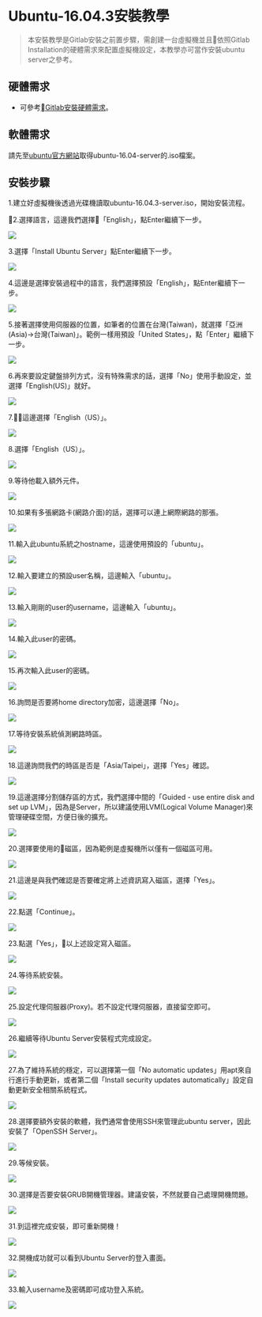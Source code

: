 # Ubuntu-16.04.3安裝教學

> 本安裝教學是Gitlab安裝之前置步驟，需創建一台虛擬機並且依照Gitlab Installation的硬體需求來配置虛擬機設定，本教學亦可當作安裝ubuntu server之參考。

## 硬體需求
* 可參考[Gitlab安裝硬體需求](https://docs.gitlab.com/ce/install/requirements.html#hardware-requirements)。

## 軟體需求
請先至[ubuntu官方網站](https://www.ubuntu-tw.org/modules/tinyd0/)取得ubuntu-16.04-server的.iso檔案。

## 安裝步驟

1.建立好虛擬機後透過光碟機讀取ubuntu-16.04.3-server.iso，開始安裝流程。

2.選擇語言，這邊我們選擇「English」，點Enter繼續下一步。

![](/assets/ubuntu-installation_1.png)

3.選擇「Install Ubuntu Server」點Enter繼續下一步。

![](/assets/ubuntu-installation_2.png)

4.這邊是選擇安裝過程中的語言，我們選擇預設「English」，點Enter繼續下一步。

![](/assets/ubuntu-installation_3.png)

5.接著選擇使用伺服器的位置，如筆者的位置在台灣(Taiwan)，就選擇「亞洲(Asia)->台灣(Taiwan)」。範例一樣用預設「United States」，點「Enter」繼續下一步。

![](/assets/ubuntu-installation_4.png)

6.再來要設定鍵盤排列方式，沒有特殊需求的話，選擇「No」使用手動設定，並選擇「English(US)」就好。

![](/assets/ubuntu-installation_5.png)

7.這邊選擇「English（US）」。

![](/assets/ubuntu-installation_6.png)

8.選擇「English（US）」。

![](/assets/ubuntu-installation_7.png)

9.等待他載入額外元件。

![](/assets/ubuntu-installation_8.png)

10.如果有多張網路卡(網路介面)的話，選擇可以連上網際網路的那張。

![](/assets/ubuntu-installation_32.png)

11.輸入此ubuntu系統之hostname，這邊使用預設的「ubuntu」。

![](/assets/ubuntu-installation_9.png)

12.輸入要建立的預設user名稱，這邊輸入「ubuntu」。

![](/assets/ubuntu-installation_10.png)

13.輸入剛剛的user的username，這邊輸入「ubuntu」。

![](/assets/ubuntu-installation_11.png)

14.輸入此user的密碼。

![](/assets/ubuntu-installation_12.png)

15.再次輸入此user的密碼。

![](/assets/ubuntu-installation_13.png)

16.詢問是否要將home directory加密，這邊選擇「No」。

![](/assets/ubuntu-installation_14.png)

17.等待安裝系統偵測網路時區。

![](/assets/ubuntu-installation_15.png)

18.這邊詢問我們的時區是否是「Asia/Taipei」，選擇「Yes」確認。

![](/assets/ubuntu-installation_16.png)

19.這邊選擇分割儲存區的方式，我們選擇中間的「Guided - use entire disk and set up LVM」，因為是Server，所以建議使用LVM(Logical Volume Manager)來管理硬碟空間，方便日後的擴充。

![](/assets/ubuntu-installation_17.png)

20.選擇要使用的磁區，因為範例是虛擬機所以僅有一個磁區可用。

![](/assets/ubuntu-installation_18.png)

21.這邊是與我們確認是否要確定將上述資訊寫入磁區，選擇「Yes」。

![](/assets/ubuntu-installation_19.png)

22.點選「Continue」。

![](/assets/ubuntu-installation_20.png)

23.點選「Yes」，以上述設定寫入磁區。

![](/assets/ubuntu-installation_21.png)

24.等待系統安裝。

![](/assets/ubuntu-installation_22.png)

25.設定代理伺服器(Proxy)。若不設定代理伺服器，直接留空即可。

![](/assets/ubuntu-installation_23.png)

26.繼續等待Ubuntu Server安裝程式完成設定。

![](/assets/ubuntu-installation_24.png)

27.為了維持系統的穩定，可以選擇第一個「No automatic updates」用apt來自行進行手動更新，或者第二個「Install security updates automatically」設定自動更新安全相關系統程式。

![](/assets/ubuntu-installation_25.png)

28.選擇要額外安裝的軟體，我們通常會使用SSH來管理此ubuntu server，因此安裝了「OpenSSH Server」。

![](/assets/ubuntu-installation_26.png)

29.等候安裝。

![](/assets/ubuntu-installation_27.png)

30.選擇是否要安裝GRUB開機管理器。建議安裝，不然就要自己處理開機問題。

![](/assets/ubuntu-installation_28.png)

31.到這裡完成安裝，即可重新開機！

![](/assets/ubuntu-installation_29.png)

32.開機成功就可以看到Ubuntu Server的登入畫面。

![](/assets/ubuntu-installation_30.png)

33.輸入username及密碼即可成功登入系統。

![](/assets/ubuntu-installation_31.png)